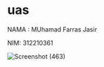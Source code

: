 
# uas

NAMA  : MUhamad Farras Jasir

NIM: 312210361



![Screenshot (463)](https://github.com/muhamadfarrasjasir12/uas/assets/150880443/6102d7ea-179a-47c1-9deb-146991e09a5b)


